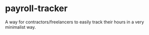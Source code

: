 # payroll-tracker
A way for contractors/freelancers to easily track their hours in a very minimalist way.
